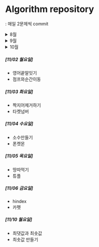 # Algorithm repository
: 매일 2문제씩 commit

<details markdown="1">
<summary>8월</summary>

##### [08/27 목요일]
+ 치킨배달
+ 퇴사
    
##### [08/28 금요일]
+ 테트로미노
+ 미세먼지 안녕!
    
##### [08/31 월요일]
+ 뱀
+ 병사 배치하기
</details>   

<details markdown="1">
<summary>9월</summary>
  
##### [09/01 화요일]
+ 실패율
+ 자물쇠와 열쇠
     
##### [09/02 수요일]
+ n-queen
+ 치즈
    
##### [09/03 목요일]
+ 괄호변환
+ 문자
    
##### [09/04 금요일]
+ 톱니바퀴
+ 아기상어

##### [09/07 월요일]
+ 로봇청소기
+ 2048

##### [09/08 화요일]
+ 게리맨더링2
+ 사다리 조작

##### [09/09 수요일]
+ 감시
+ 사다리 조작

##### [09/10 목요일]
+ 연구소3
+ 나무재테크 

##### [09/11 금요일]
+ 시험감독
+ 나무재테크 

##### [09/14 월요일]
+ 줄세우기
+ 게임개발

##### [09/15 화요일]
+ 임계경로
+ 최종순위

##### [09/16 수요일]
+ 여행가자
+ 집합의표현

##### [09/17 목요일]
+ 소수의 연속합
+ 부분합

##### [09/18 금요일]
+ 수들의합2
+ 음악프로그램

##### [09/21 월요일]
+ 용액
+ 기타레슨

##### [09/22 화요일]
+ 빗물
+ 부등호

##### [09/23 수요일]
+ 청소년상어
+ 이차원배열과연산

##### [09/24 목요일]
+ 최단경로
+ 숨박꼭질

##### [09/25 금요일]
+ 꽃길
+ 수들의합

##### [09/28 월요일]
+ 카드구매하기
+ 스택 수열

##### [09/29 화요일]
+ 오큰수
+ 오등큰수

</details> 


<details markdown="1">
<summary>10월</summary>

##### [10/02 금요일]
+ 합분해
+ 가장긴증가하는부분수열4

##### [10/05 월요일]
+ 가장긴바이토닉부분수열
+ 외판원순회2

##### [10/06 화요일]
+ 소수&팰린드롬
+ 연속합2

##### [10/07 수요일]
+ 동물원
+ 포도주시식

##### [10/08 목요일]
+ 다음순열
+ 암호만들기

##### [10/09 금요일]
+ 트리의부모찾기
+ 링크와스타트

##### [10/12 월요일]
+ 요세푸스문제0
+ 카드2

##### [10/13 화요일]
+ 124나라의숫자
+ 최대공약수와최소공배수

##### [10/14 수요일]
+ 스킬트리
+ 기능개발

##### [10/15 목요일]
+ 다리를지나는트럭
+ 멀쩡한사각형

##### [10/16 금요일]
+ 삼각달팽이
+ 주식거래

##### [10/19 월요일]
+ 트리
+ 경쟁적전염

##### [10/20 화요일]
+ 숨박꼭질6
+ 가장큰수

##### [10/21 수요일]
+ 더맵게
+ 프린터

##### [10/22 목요일]
+ 큰수만들기
+ 구명보트

##### [10/23 금요일]
+ 전화번호목록
+ 위장

##### [10/26 월요일]
+ 다음큰숫자
+ 쿼드압축 후 개수 세기

##### [10/27 화요일]
+ 피보나치 수
+ 숫자의표현

##### [10/28 수요일]
+ 수식최대화
+ JadenCase 문자열 만들기

##### [10/29 목요일]
+ 행렬의 곱셈
+ N개의 최소공배수
</details> 

##### [11/02 월요일]
+ 영어끝말잇기
+ 점프와순간이동

##### [11/03 화요일]
+ 짝지어제거하기
+ 타켓넘버

##### [11/04 수요일]
+ 소수만들기
+ 폰켓몬

##### [11/05 목요일]
+ 땅따먹기
+ 튜플

##### [11/06 금요일]
+ hindex
+ 카펫

##### [11/10 월요일]
+ 최댓값과 최솟값
+ 최솟값 만들기
